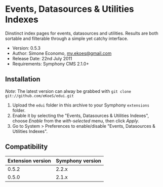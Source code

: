 # Events, Datasources & Utilities Indexes

Dinstinct index pages for events, datasources and utilities. Results are both sortable and filterable through a simple yet catchy interface.

- Version: 0.5.3
- Author: Simone Economo, my.ekoes@gmail.com
- Release Date: 22nd July 2011
- Requirements: Symphony CMS 2.1.0+

## Installation

_Note_: The latest version can alway be grabbed with `git clone git://github.com/eKoeS/edui.git`

1. Upload the `edui` folder in this archive to your Symphony `extensions` folder.
2. Enable it by selecting the "Events, Datasources & Utilities Indexes", choose _Enable_ from the _with-selected_ menu, then click _Apply_.
3. Go to System > Preferences to enable/disable "Events, Datasources & Utilities Indexes".

## Compatibility

 Extension version | Symphony version
 ----------------- | ----------------
 0.5.2             | 2.2.x
 0.5.0             | 2.1.x
